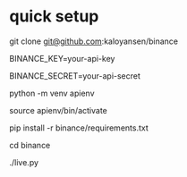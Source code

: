 # quick setup

git clone git@github.com:kaloyansen/binance 

BINANCE_KEY=your-api-key

BINANCE_SECRET=your-api-secret

python -m venv apienv

source apienv/bin/activate 

pip install -r binance/requirements.txt

cd binance

./live.py


